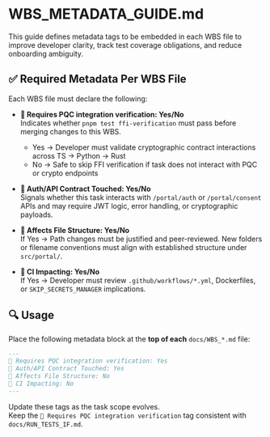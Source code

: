 # WBS_METADATA_GUIDE.md

This guide defines metadata tags to be embedded in each WBS file to improve developer clarity, track test coverage obligations, and reduce onboarding ambiguity.

## ✅ Required Metadata Per WBS File

Each WBS file must declare the following:

- **🧪 Requires PQC integration verification: Yes/No**  
  Indicates whether `pnpm test ffi-verification` must pass before merging changes to this WBS.
  - Yes → Developer must validate cryptographic contract interactions across TS → Python → Rust
  - No → Safe to skip FFI verification if task does not interact with PQC or crypto endpoints

- **🔐 Auth/API Contract Touched: Yes/No**  
  Signals whether this task interacts with `/portal/auth` or `/portal/consent` APIs and may require JWT logic, error handling, or cryptographic payloads.

- **📁 Affects File Structure: Yes/No**  
  If Yes → Path changes must be justified and peer-reviewed. New folders or filename conventions must align with established structure under `src/portal/`.

- **📌 CI Impacting: Yes/No**  
  If Yes → Developer must review `.github/workflows/*.yml`, Dockerfiles, or `SKIP_SECRETS_MANAGER` implications.

## 🔍 Usage

Place the following metadata block at the **top of each** `docs/WBS_*.md` file:

```md
---
🧪 Requires PQC integration verification: Yes  
🔐 Auth/API Contract Touched: Yes  
📁 Affects File Structure: No  
📌 CI Impacting: No  
---
```

Update these tags as the task scope evolves.  
Keep the `🧪 Requires PQC integration verification` tag consistent with `docs/RUN_TESTS_IF.md`.
